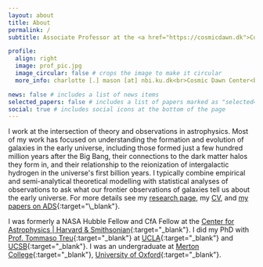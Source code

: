 ```yaml
---
layout: about
title: About
permalink: /
subtitle: Associate Professor at the <a href="https://cosmicdawn.dk">Cosmic Dawn Center</a>, <a href="https://nbi.ku.dk/english/">Niels Bohr Institute, University of Copenhagen</a>.

profile:
  align: right
  image: prof_pic.jpg
  image_circular: false # crops the image to make it circular
  more_info: charlotte [.] mason [at] nbi.ku.dk<br>Cosmic Dawn Center<br>Niels Bohr Building<br>Rådmandsgade 64<br>2200 Copenhagen N, Denmark<br>

news: false # includes a list of news items
selected_papers: false # includes a list of papers marked as "selected={true}"
social: true # includes social icons at the bottom of the page
---
```


I work at the intersection of theory and observations in astrophysics. Most of my work has focused on understanding the formation and evolution of galaxies in the early universe, including those formed just a few hundred million years after the Big Bang, their connections to the dark matter halos they form in, and their relationship to the reionization of intergalactic hydrogen in the universe's first billion years. I typically combine empirical and semi-analytical theoretical modelling with statistical analyses of observations to ask what our frontier observations of galaxies tell us about the early universe. For more details see my [research page](/research), my [CV](/assets/pdf/CV-CharlotteMason.pdf), and [my papers on ADS](https://ui.adsabs.harvard.edu/search/filter_author_facet_hier_fq_author=NOT&filter_author_facet_hier_fq_author=*%3A*&filter_author_facet_hier_fq_author=author_facet_hier%3A%221%2FMason%2C%20C%2FMason%2C%20Christopher%20E%22&fq=%7B!type%3Daqp%20v%3D%24fq_database%7D&fq=%7B!type%3Daqp%20v%3D%24fq_bibstem_facet%7D&fq=%7B!type%3Daqp%20v%3D%24fq_author%7D&fq_author=(*%3A*%20NOT%20author_facet_hier%3A%221%2FMason%2C%20C%2FMason%2C%20Christopher%20E%22)&fq_bibstem_facet=(((((*%3A*%20NOT%20bibstem_facet%3A%22E%26PSL%22%20NOT%20bibstem_facet%3A%22LPICo%22%20NOT%20bibstem_facet%3A%22ESASP%22)%20NOT%20bibstem_facet%3A%22cosp%22%20NOT%20bibstem_facet%3A%22LPI%22)%20NOT%20bibstem_facet%3A%22JDSO%22)%20NOT%20bibstem_facet%3A%22NewSp%22)%20NOT%20bibstem_facet%3A%22IJAsB%22%20NOT%20bibstem_facet%3A%22IMAFu%22)&fq_database=((database%3A%22astronomy%22)%20NOT%20database%3A%22earthscience%22)&p_=0&q=author%3A%22mason%2C%20c%22%20year%3A2011-2099&sort=date%20desc%2C%20bibcode%20desc){:target="\_blank"}.

I was formerly a NASA Hubble Fellow and CfA Fellow at the [Center for Astrophysics \| Harvard & Smithsonian](http://cfa.harvard.edu){:target="\_blank"}. I did my PhD with [Prof. Tommaso Treu](http://astro.ucla.edu/~tt){:target="\_blank"} at [UCLA](http://astro.ucla.edu/){:target="\_blank"} and [UCSB](http://web.physics.ucsb.edu/~astrogroup/){:target="\_blank"}. I was an undergraduate at [Merton College](http://www.merton.ox.ac.uk/){:target="\_blank"}, [University of Oxford](http://www.ox.ac.uk/){:target="\_blank"}.


<!-- Write your biography here. Tell the world about yourself. Link to your favorite [subreddit](http://reddit.com). You can put a picture in, too. The code is already in, just name your picture `prof_pic.jpg` and put it in the `img/` folder.

Put your address / P.O. box / other info right below your picture. You can also disable any of these elements by editing `profile` property of the YAML header of your `_pages/about.md`. Edit `_bibliography/papers.bib` and Jekyll will render your [publications page](/al-folio/publications/) automatically.

Link to your social media connections, too. This theme is set up to use [Font Awesome icons](https://fontawesome.com/) and [Academicons](https://jpswalsh.github.io/academicons/), like the ones below. Add your Facebook, Twitter, LinkedIn, Google Scholar, or just disable all of them.
 -->